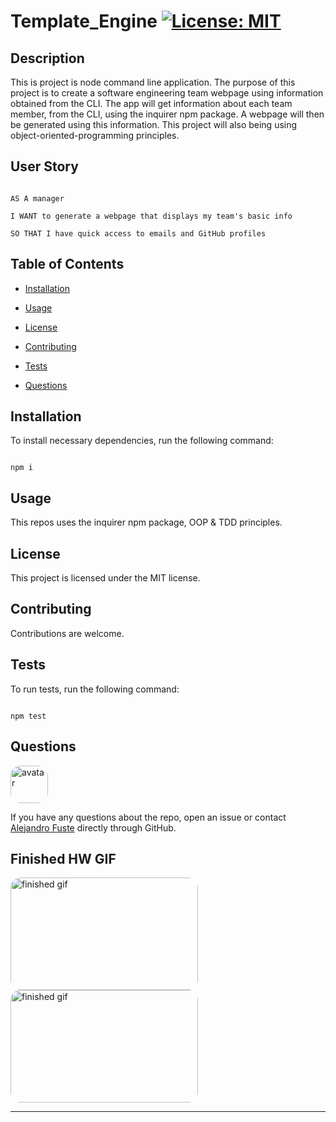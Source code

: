 
# Template_Engine [![License: MIT](https://img.shields.io/badge/License-MIT-blue.svg)](https://opensource.org/licenses/MIT)


## Description 

This is project is node command line application. The purpose of this project is to create a software engineering team webpage using information obtained from the CLI. The app will get information about each team member, from the CLI, using the inquirer npm package. A webpage will then be generated using this information. This project will also being using object-oriented-programming principles.    

## User Story

```

AS A manager

I WANT to generate a webpage that displays my team's basic info

SO THAT I have quick access to emails and GitHub profiles

```

## Table of Contents

* [Installation](#installation)

* [Usage](#usage)

* [License](#license)

* [Contributing](#contributing)

* [Tests](#tests)

* [Questions](#questions)

## Installation

To install necessary dependencies, run the following command:

```

npm i

```

## Usage

This repos uses the inquirer npm package, OOP & TDD principles.

## License

This project is licensed under the MIT license.

## Contributing

Contributions are welcome. 

## Tests 

To run tests, run the following command:

```

npm test

```

## Questions

<img src="https://avatars2.githubusercontent.com/u/48495840?v=4" alt="avatar" style="border-radius: 16px" width="60"/>

If you have any questions about the repo, open an issue or contact [Alejandro Fuste](https://github.com/ZepCap) directly through GitHub.

## Finished HW GIF

<img src="./assets/templateGif1.gif" alt="finished gif" style="border-radius: 16px" width="300" height="180"/>

<img src="./assets/templateGif2.gif" alt="finished gif" style="border-radius: 16px" width="300" height="180"/>


- - - 


